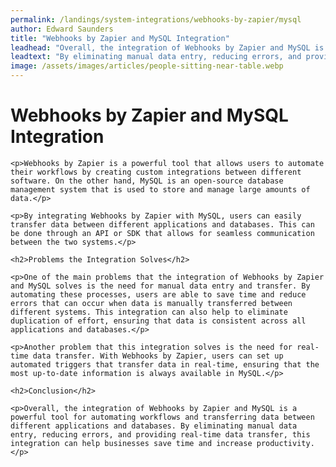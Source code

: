 ```yaml
---
permalink: /landings/system-integrations/webhooks-by-zapier/mysql
author: Edward Saunders
title: "Webhooks by Zapier and MySQL Integration"
leadhead: "Overall, the integration of Webhooks by Zapier and MySQL is a powerful tool for automating workflows and transferring data between different applications and databases"
leadtext: "By eliminating manual data entry, reducing errors, and providing real-time data transfer, this integration can help businesses save time and increase productivity."
image: /assets/images/articles/people-sitting-near-table.webp
---
```

<div class="arttext">	<h1>Webhooks by Zapier and MySQL Integration</h1>
	
	<p>Webhooks by Zapier is a powerful tool that allows users to automate their workflows by creating custom integrations between different software. On the other hand, MySQL is an open-source database management system that is used to store and manage large amounts of data.</p>

	<p>By integrating Webhooks by Zapier with MySQL, users can easily transfer data between different applications and databases. This can be done through an API or SDK that allows for seamless communication between the two systems.</p>

	<h2>Problems the Integration Solves</h2>

	<p>One of the main problems that the integration of Webhooks by Zapier and MySQL solves is the need for manual data entry and transfer. By automating these processes, users are able to save time and reduce errors that can occur when data is manually transferred between different systems. This integration can also help to eliminate duplication of effort, ensuring that data is consistent across all applications and databases.</p>

	<p>Another problem that this integration solves is the need for real-time data transfer. With Webhooks by Zapier, users can set up automated triggers that transfer data in real-time, ensuring that the most up-to-date information is always available in MySQL.</p>

	<h2>Conclusion</h2>

	<p>Overall, the integration of Webhooks by Zapier and MySQL is a powerful tool for automating workflows and transferring data between different applications and databases. By eliminating manual data entry, reducing errors, and providing real-time data transfer, this integration can help businesses save time and increase productivity. </p>

</div>